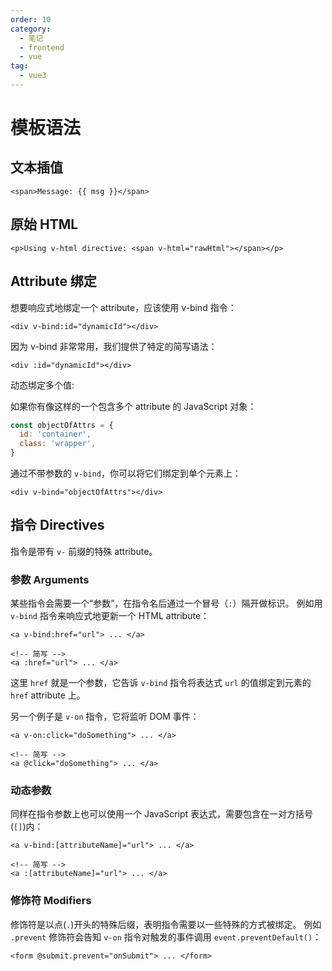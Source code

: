 ```yaml
---
order: 10
category:
  - 笔记
  - frontend
  - vue
tag:
  - vue3
---
```


# 模板语法

## 文本插值

```template
<span>Message: {{ msg }}</span>
```

## 原始 HTML

```template
<p>Using v-html directive: <span v-html="rawHtml"></span></p>
```

## Attribute 绑定

想要响应式地绑定一个 attribute，应该使用 v-bind 指令：

```template
<div v-bind:id="dynamicId"></div>
```

因为 v-bind 非常常用，我们提供了特定的简写语法：

```template
<div :id="dynamicId"></div>
```

动态绑定多个值:

如果你有像这样的一个包含多个 attribute 的 JavaScript 对象：

```js
const objectOfAttrs = {
  id: 'container',
  class: 'wrapper',
}
```

通过不带参数的 `v-bind`，你可以将它们绑定到单个元素上：

```template
<div v-bind="objectOfAttrs"></div>
```

## 指令 Directives

指令是带有 `v-` 前缀的特殊 attribute。

### 参数 Arguments

某些指令会需要一个“参数”，在指令名后通过一个冒号（`:`）隔开做标识。
例如用 `v-bind` 指令来响应式地更新一个 HTML attribute：

```template
<a v-bind:href="url"> ... </a>

<!-- 简写 -->
<a :href="url"> ... </a>
```

这里 `href` 就是一个参数，它告诉 `v-bind` 指令将表达式 `url` 的值绑定到元素的 `href` attribute 上。

另一个例子是 `v-on` 指令，它将监听 DOM 事件：

```template
<a v-on:click="doSomething"> ... </a>

<!-- 简写 -->
<a @click="doSomething"> ... </a>
```

### 动态参数

同样在指令参数上也可以使用一个 JavaScript 表达式，需要包含在一对方括号(`[]`)内：

```template
<a v-bind:[attributeName]="url"> ... </a>

<!-- 简写 -->
<a :[attributeName]="url"> ... </a>
```

### 修饰符 Modifiers

修饰符是以点(`.`)开头的特殊后缀，表明指令需要以一些特殊的方式被绑定。
例如 `.prevent` 修饰符会告知 `v-on` 指令对触发的事件调用 `event.preventDefault()`：

```template
<form @submit.prevent="onSubmit"> ... </form>
```
